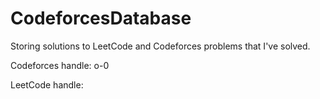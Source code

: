 # CodeforcesDatabase

Storing solutions to LeetCode and Codeforces problems that I've solved.

Codeforces handle: o-0

LeetCode handle: 
